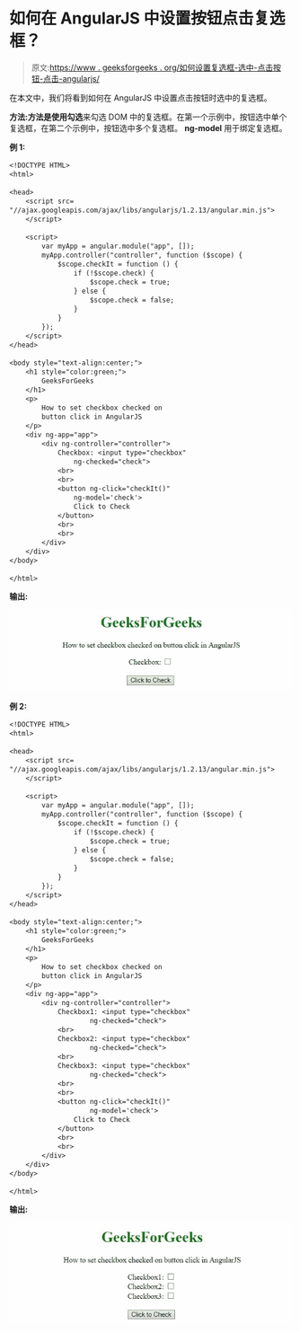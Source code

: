# 如何在 AngularJS 中设置按钮点击复选框？

> 原文:[https://www . geeksforgeeks . org/如何设置复选框-选中-点击按钮-点击-angularjs/](https://www.geeksforgeeks.org/how-to-set-checkbox-checked-on-button-click-in-angularjs/)

在本文中，我们将看到如何在 AngularJS 中设置点击按钮时选中的复选框。

**方法:**方法是使用**勾选**来勾选 DOM 中的复选框。在第一个示例中，按钮选中单个复选框，在第二个示例中，按钮选中多个复选框。 **ng-model** 用于绑定复选框。

**例 1:**

```tshtml
<!DOCTYPE HTML>
<html>

<head>
    <script src=
"//ajax.googleapis.com/ajax/libs/angularjs/1.2.13/angular.min.js">
    </script>

    <script>
        var myApp = angular.module("app", []);
        myApp.controller("controller", function ($scope) {
            $scope.checkIt = function () {
                if (!$scope.check) {
                    $scope.check = true;
                } else {
                    $scope.check = false;
                }
            }
        });
    </script>
</head>

<body style="text-align:center;">
    <h1 style="color:green;">
        GeeksForGeeks
    </h1>
    <p>
        How to set checkbox checked on
        button click in AngularJS
    </p>
    <div ng-app="app">
        <div ng-controller="controller">
            Checkbox: <input type="checkbox" 
                ng-checked="check">
            <br>
            <br>
            <button ng-click="checkIt()" 
                ng-model='check'>
                Click to Check 
            </button>
            <br>
            <br>
        </div>
    </div>
</body>

</html>
```

**输出:**

![](img/c7fb16c322d0bd854c7b08b9ba0ae7ed.png)

**例 2:**

```tshtml
<!DOCTYPE HTML>
<html>

<head>
    <script src=
"//ajax.googleapis.com/ajax/libs/angularjs/1.2.13/angular.min.js">
    </script>

    <script>
        var myApp = angular.module("app", []);
        myApp.controller("controller", function ($scope) {
            $scope.checkIt = function () {
                if (!$scope.check) {
                    $scope.check = true;
                } else {
                    $scope.check = false;
                }
            }
        });
    </script>
</head>

<body style="text-align:center;">
    <h1 style="color:green;">
        GeeksForGeeks
    </h1>
    <p>
        How to set checkbox checked on
        button click in AngularJS
    </p>
    <div ng-app="app">
        <div ng-controller="controller">
            Checkbox1: <input type="checkbox" 
                    ng-checked="check">
            <br>
            Checkbox2: <input type="checkbox" 
                    ng-checked="check">
            <br>
            Checkbox3: <input type="checkbox" 
                    ng-checked="check">
            <br>
            <br>
            <button ng-click="checkIt()" 
                    ng-model='check'>
                Click to Check 
            </button>
            <br>
            <br>
        </div>
    </div>
</body>

</html>
```

**输出:**

![](img/d218f487d26ff0188568a8cf53d157c5.png)